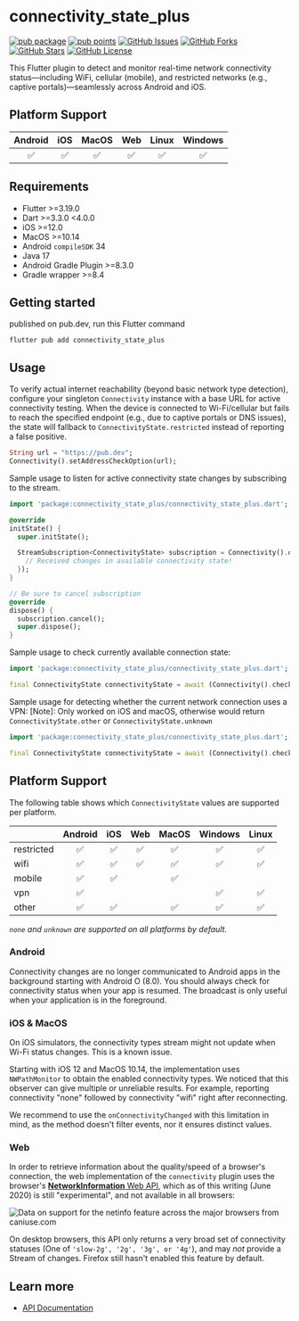# connectivity_state_plus

[![pub package](https://img.shields.io/pub/v/connectivity_state_plus.svg)](https://pub.dev/packages/connectivity_state_plus)
[![pub points](https://img.shields.io/pub/points/connectivity_state_plus?color=2E8B57&label=pub%20points)](https://pub.dev/packages/connectivity_state_plus/score)
[![GitHub Issues](https://img.shields.io/github/issues/leo1394/connectivity_state_plus.svg?branch=master)](https://github.com/leo1394/connectivity_state_plus/issues)
[![GitHub Forks](https://img.shields.io/github/forks/leo1394/connectivity_state_plus.svg?branch=master)](https://github.com/leo1394/connectivity_state_plus/network)
[![GitHub Stars](https://img.shields.io/github/stars/leo1394/connectivity_state_plus.svg?branch=master)](https://github.com/leo1394/connectivity_state_plus/stargazers)
[![GitHub License](https://img.shields.io/badge/license-MIT%20-blue.svg)](https://raw.githubusercontent.com/leo1394/connectivity_state_plus/master/LICENSE)

This Flutter plugin to detect and monitor real-time network connectivity status—including WiFi, cellular (mobile), and restricted networks (e.g., captive portals)—seamlessly across Android and iOS.


## Platform Support

| Android | iOS | MacOS | Web | Linux | Windows |
| :-----: | :-: | :---: | :-: | :---: | :-----: |
|   ✅    | ✅  |  ✅   | ✅  |  ✅   |   ✅    |

## Requirements

- Flutter >=3.19.0
- Dart >=3.3.0 <4.0.0
- iOS >=12.0
- MacOS >=10.14
- Android `compileSDK` 34
- Java 17
- Android Gradle Plugin >=8.3.0
- Gradle wrapper >=8.4

## Getting started
published on pub.dev, run this Flutter command
```shell
flutter pub add connectivity_state_plus
```

## Usage

To verify actual internet reachability (beyond basic network type detection), configure your singleton `Connectivity` instance with a base URL for active connectivity testing. When the device is connected to Wi-Fi/cellular but fails to reach the specified endpoint (e.g., due to captive portals or DNS issues), the state will fallback to `ConnectivityState.restricted` instead of reporting a false positive.
```dart
String url = "https://pub.dev";
Connectivity().setAddressCheckOption(url);
```
Sample usage to listen for active connectivity state changes by subscribing to the stream.
```dart
import 'package:connectivity_state_plus/connectivity_state_plus.dart';

@override
initState() {
  super.initState();

  StreamSubscription<ConnectivityState> subscription = Connectivity().onConnectivityChanged.listen((ConnectivityState result) {
    // Received changes in available connectivity state!
  });
}

// Be sure to cancel subscription
@override
dispose() {
  subscription.cancel();
  super.dispose();
}
```
Sample usage to check currently available connection state:

```dart
import 'package:connectivity_state_plus/connectivity_state_plus.dart';

final ConnectivityState connectivityState = await (Connectivity().checkConnectivity());
```

Sample usage for detecting whether the current network connection uses a VPN:
[Note]: Only worked on iOS and macOS, otherwise would return `ConnectivityState.other` or `ConnectivityState.unknown` 
```dart
import 'package:connectivity_state_plus/connectivity_state_plus.dart';

final ConnectivityState connectivityState = await (Connectivity().checkVPNConnectivity());
```


## Platform Support

The following table shows which `ConnectivityState` values are supported per platform.

|            | Android | iOS | Web | MacOS | Windows | Linux |
|------------|:-------:|:---:|:---:|:-----:|:-------:|:-----:|
| restricted | :white_check_mark: | :white_check_mark: | :white_check_mark: | :white_check_mark: | :white_check_mark: | :white_check_mark: |
| wifi       | :white_check_mark: | :white_check_mark: | :white_check_mark: | :white_check_mark: | :white_check_mark: | :white_check_mark: |
| mobile     | :white_check_mark: | :white_check_mark: |                    | :white_check_mark: |                    |                    |
| vpn        | :white_check_mark: |                    |                    |                    | :white_check_mark: | :white_check_mark: |
| other      | :white_check_mark: | :white_check_mark: |                    | :white_check_mark: | :white_check_mark: | :white_check_mark: |

_`none` and `unknown` are supported on all platforms by default._

### Android

Connectivity changes are no longer communicated to Android apps in the background starting with Android O (8.0). You should always check for connectivity status when your app is resumed. The broadcast is only useful when your application is in the foreground.

### iOS & MacOS

On iOS simulators, the connectivity types stream might not update when Wi-Fi status changes. This is a known issue.

Starting with iOS 12 and MacOS 10.14, the implementation uses `NWPathMonitor` to obtain the enabled connectivity types. We noticed that this observer can give multiple or unreliable results. For example, reporting connectivity "none" followed by connectivity "wifi" right after reconnecting.

We recommend to use the `onConnectivityChanged` with this limitation in mind, as the method doesn't filter events, nor it ensures distinct values.

### Web

In order to retrieve information about the quality/speed of a browser's connection, the web implementation of the `connectivity` plugin uses the browser's [**NetworkInformation** Web API](https://developer.mozilla.org/en-US/docs/Web/API/NetworkInformation), which as of this writing (June 2020) is still "experimental", and not available in all browsers:

![Data on support for the netinfo feature across the major browsers from caniuse.com](https://caniuse.bitsofco.de/image/netinfo.png)

On desktop browsers, this API only returns a very broad set of connectivity statuses (One of `'slow-2g', '2g', '3g', or '4g'`), and may _not_ provide a Stream of changes. Firefox still hasn't enabled this feature by default.


## Learn more

- [API Documentation](https://pub.dev/documentation/connectivity_state_plus/latest/connectivity_state_plus/connectivity_state_plus-library.html)
